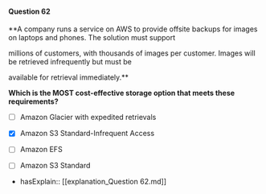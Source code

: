 #### Question  62

**A company runs a service on AWS to provide offsite backups for images on laptops and phones. The solution must support

millions of customers, with thousands of images per customer. Images will be retrieved infrequently but must be

available for retrieval immediately.**

**Which is the MOST cost-effective storage option that meets these requirements?**

- [ ] Amazon Glacier with expedited retrievals

- [x] Amazon S3 Standard-Infrequent Access

- [ ] Amazon EFS

- [ ] Amazon S3 Standard

- hasExplain:: [[explanation_Question  62.md]]
